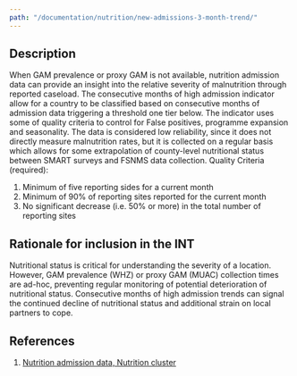 ```yaml
---
path: "/documentation/nutrition/new-admissions-3-month-trend/"
---
```


## Description

When GAM prevalence or proxy GAM is not available, nutrition admission data can provide an insight into the relative severity of malnutrition through reported caseload. The consecutive months of high admission indicator allow for a country to be classified based on consecutive months of admission data triggering a threshold one tier below. The indicator uses some of quality criteria to control for False positives, programme expansion and seasonality. The data is considered low reliability, since it does not directly measure malnutrition rates, but it is collected on a regular basis which allows for some extrapolation of county-level nutritional status between SMART surveys and FSNMS data collection. Quality Criteria (required):

1. Minimum of five reporting sides for a current month
2. Minimum of 90% of reporting sites reported for the current month
3. No significant decrease (i.e. 50% or more) in the total number of reporting sites

## Rationale for inclusion in the INT

Nutritional status is critical for understanding the severity of a location. However, GAM prevalence (WHZ) or proxy GAM (MUAC) collection times are ad-hoc, preventing regular monitoring of potential deterioration of nutritional status. Consecutive months of high admission trends can signal the continued decline of nutritional status and additional strain on local partners to cope.

## References

1. [Nutrition admission data, Nutrition cluster](https://www.humanitarianresponse.info/en/operations/south-sudan/nutrition)